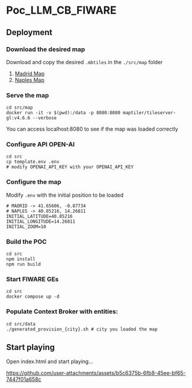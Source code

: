# Poc_LLM_CB_FIWARE

## Deployment 

### Download the desired map
Download and copy the desired `.mbtiles` in the `./src/map` folder


1. [Madrid Map](https://drive.upm.es/s/17y49EZQJm90m1J) 
2. [Naples Map](https://drive.upm.es/s/ntikqYe2zqudukx)


### Serve the map

```
cd src/map
docker run -it -v $(pwd):/data -p 8080:8080 maptiler/tileserver-gl:v4.6.6 --verbose
``` 
You can access localhost:8080 to see if the map was loaded correctly


### Configure API OPEN-AI
```
cd src
cp template.env .env
# modify OPENAI_API_KEY with your OPENAI_API_KEY 
```

### Configure the map
Modify `.env` with the initial position to be loaded

```
# MADRID -> 41.65606, -0.87734
# NAPLES -> 40.85216, 14.26811 
INITIAL_LATITUDE=40.85216
INITIAL_LONGITUDE=14.26811
INITIAL_ZOOM=10
```

### Build the POC
```
cd src
npm install
npm run build
```

### Start FIWARE GEs

```
cd src
docker compose up -d
```

### Populate Context Broker with entities:
```
cd src/data
./generated_provision_{city}.sh # city you loaded the map
```

## Start playing

Open index.html and start playing...





https://github.com/user-attachments/assets/b5c6375b-6fb8-45ee-bf65-7447f01a658c


